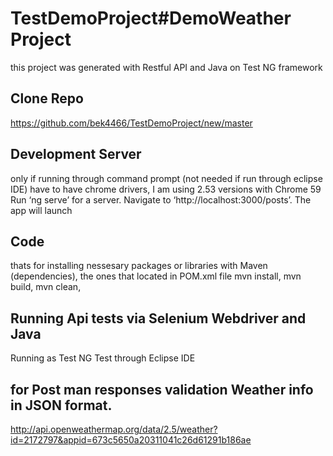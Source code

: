 # TestDemoProject#DemoWeather Project

this project was generated with Restful API and Java on Test NG framework
## Clone Repo
https://github.com/bek4466/TestDemoProject/new/master

## Development Server
only if running through command prompt (not needed if run through eclipse IDE) have to have chrome drivers, I am using 2.53 versions with Chrome 59
Run ‘ng serve’ for a server. Navigate to ‘http://localhost:3000/posts’. The app will launch

## Code
thats for installing nessesary packages or libraries with Maven (dependencies), the ones that located in POM.xml file
mvn install, mvn build, mvn clean,

## Running Api tests via Selenium Webdriver and Java 
Running as Test NG Test through Eclipse IDE

## for Post man responses validation Weather info in JSON format.

http://api.openweathermap.org/data/2.5/weather?id=2172797&appid=673c5650a20311041c26d61291b186ae


